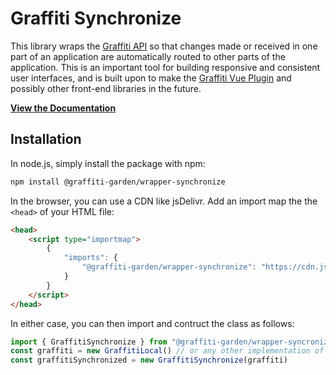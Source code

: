 # Graffiti Synchronize

This library wraps the [Graffiti API](https://api.graffiti.garden/classes/Graffiti.html)
so that changes made or received in one part of an application
are automatically routed to other parts of the application.
This is an important tool for building responsive
and consistent user interfaces, and is built upon to make
the [Graffiti Vue Plugin](https://vue.graffiti.garden/variables/GraffitiPlugin.html)
and possibly other front-end libraries in the future.

[**View the Documentation**](https://sync.graffiti.garden/classes/GraffitiSynchronize.html)

## Installation

In node.js, simply install the package with npm:

```bash
npm install @graffiti-garden/wrapper-synchronize
```

In the browser, you can use a CDN like jsDelivr. Add an import map the the `<head>` of your HTML file:
```html
<head>
    <script type="importmap">
        {
            "imports": {
                "@graffiti-garden/wrapper-synchronize": "https://cdn.jsdelivr.net/npm/@graffiti-garden/wrapper-synchronize/dist/index.browser.js"
            }
        }
    </script>
</head>
```

In either case, you can then import and contruct the class as follows:

```typescript
import { GraffitiSynchronize } from "@graffiti-garden/wrapper-syncronize";
const graffiti = new GraffitiLocal() // or any other implementation of the Graffiti API
const graffitiSynchronized = new GraffitiSynchronize(graffiti)
```

